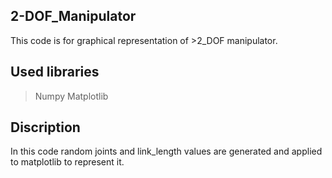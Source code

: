 ## 2-DOF_Manipulator
This code is for graphical representation of >2_DOF manipulator.
## Used libraries 
> Numpy
> Matplotlib
## Discription 
In this code random joints and link_length values are generated and applied to matplotlib to represent it.
